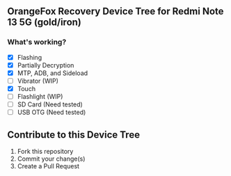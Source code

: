 ## OrangeFox Recovery Device Tree for Redmi Note 13 5G (gold/iron)
### What's working?
- [X] Flashing
- [X] Partially Decryption
- [X] MTP, ADB, and Sideload
- [ ] Vibrator (WIP)
- [X] Touch
- [ ] Flashlight (WIP)
- [ ] SD Card (Need tested)
- [ ] USB OTG (Need tested)

## Contribute to this Device Tree
1. Fork this repository
2. Commit your change(s)
3. Create a Pull Request

